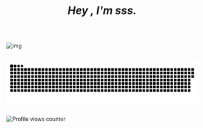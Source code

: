 # *<div align="center">Hey , I'm sss.</div>*  
  

<br/>  



<br/>  

![img](https://github-readme-stats-vqwg-6vl4lyncx-sssyc1.vercel.app/api?username=sssyc1&show_icons=true&count_private=true&include_all_commits=true&show_owner=true&width=700px&height=900px)

<br>

<picture>
  <source media="(prefers-color-scheme: dark)" srcset="https://raw.githubusercontent.com/sssyc1/sssyc1/output/github-contribution-grid-snake-dark.svg">
  <source media="(prefers-color-scheme: light)" srcset="https://raw.githubusercontent.com/sssyc1/sssyc1/output/github-contribution-grid-snake.svg">
  <img alt="github contribution grid snake animation" src="https://raw.githubusercontent.com/sssyc1/sssyc1/output/github-contribution-grid-snake.svg">
</picture>

<br>

<br/>  

![Profile views counter](https://komarev.com/ghpvc/?username=sssyc1&&style=flat-square)  
  
<br/>  

<br />

